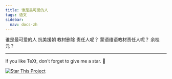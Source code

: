```yaml
---
title: 谁是最可爱的人
tags: 语文
sidebar:
  nav: docs-zh
---
```


谁是最可爱的人
抗美援朝
教材删除
责任人呢？
蒙语维语教材责任人呢？
余桂元？


<!--more-->

---

If you like TeXt, don't forget to give me a star. :star2:

[![Star This Project](https://img.shields.io/github/stars/kitian616/jekyll-TeXt-theme.svg?label=Stars&style=social)](https://github.com/kitian616/jekyll-TeXt-theme/)
